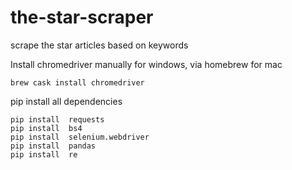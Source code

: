 # the-star-scraper
scrape the star articles based on keywords

Install chromedriver manually for windows, via homebrew for mac 

`brew cask install chromedriver`

pip install all dependencies
```
pip install  requests 
pip install  bs4 
pip install  selenium.webdriver 
pip install  pandas 
pip install  re 
```
